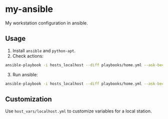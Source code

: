 # my-ansible #
My workstation configuration in ansible.

## Usage ##

1. Install `ansible` and `python-apt`.
2. Check actions:

```sh
ansible-playbook -i hosts_localhost --diff playbooks/home.yml --ask-become-pass --check
```

3. Run ansible:

```sh
ansible-playbook -i hosts_localhost --diff playbooks/home.yml --ask-become-pass
```

## Customization ##
Use `host_vars/localhost.yml` to customize variables for a local station.
